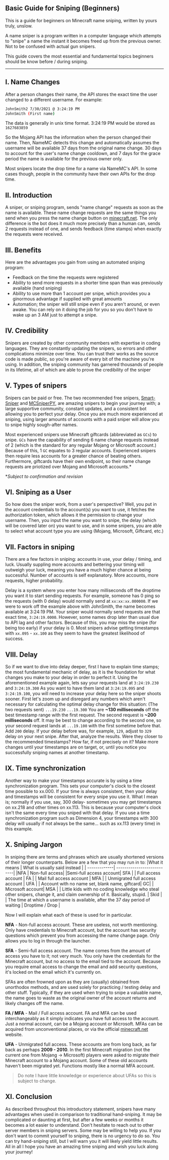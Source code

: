 ## Basic Guide for Sniping (Beginners)
This is a guide for beginners on Minecraft name sniping, written by yours truly, unslow.

A name sniper is a program written in a computer language which attempts to "snipe" a name the instant it becomes freed up from the previous owner. Not to be confused with actual gun snipers. 

This guide covers the most essential and fundamental topics beginners should be know before / during sniping.

-------------------------------------------

## I. Name Changes

After a person changes their name, the API stores the exact time the user changed to a different username. For example:

```sh
JohnSmith2 7/30/2021 @ 3:24:19 PM
JohnSmith (First name)
```

The data is generally in unix time format. 3:24:19 PM would be stored as `1627683859`

So the Mojang API has the information when the person changed their name. Then, NameMC detects this change and automatically assumes the username will be available 37 days from the original name change. 30 days to account for the user's name change cooldown, and 7 days for the grace period the name is available for the previous owner only.

Most snipers locate the drop time for a name via NameMC's API. In some cases though, people in the community have their own APIs for the drop time. 

## II. Introduction

A sniper, or sniping program, sends "name change" requests as soon as the name is available.
These name change requests are the same things you send when you press the name change button on [minecraft.net](https://www.minecraft.net/en-us). The only difference is the bot does it much more precisely than a human can, sends 2 requests instead of one, and sends feedback (time stamps) when exactly the requests were received.

## III. Benefits

 Here are the advantages you gain from using an automated sniping program:

- Feedback on the time the requests were registered 
- Ability to send more requests in a shorter time span than was previously available (hand sniping)
- Ability to use more than 1 account per snipe, which provides you a ginormous advantage if supplied with great amounts
- Automation; the sniper will still snipe even if you aren't around, or even awake. You can rely on it doing the job for you so you don't have to wake up an 3 AM just to attempt a snipe.
## IV. Credibility
 
Snipers are created by other community members with expertise in coding languages. They are constantly updating the snipers, so errors and other complications minimize over time. You can trust their works as the source code is made public, so you're aware of every bit of the machine you're using. In addition, the sniping community has garnered thousands of people in its lifetime, all of which are able to prove the credibility of the sniper

## V. Types of snipers

Snipers can be paid or free. The two recommended free snipers, [Smart-Sniper](https://github.com/snipesmarter/smart-sniper) and [MCSniperPY](https://mcsniperpy.com), are amazing snipers to begin your journey with; a large supportive community, constant updates, and a consistent bot allowing you to perfect your delay. Once you are much more experienced at sniping, using larger amounts of accounts with a paid sniper will allow you to snipe highly sough-after names. 

Most experienced snipers use Minecraft giftcards (abbreviated as `GCs`) to snipe. `GCs` have the capability of sending 6 name change requests instead of 2 (which is the standard for any regular Mojang or Microsoft account.)
Because of this, 1 `GC` equates to 3 regular accounts. Experienced snipers then require less accounts for a greater chance of beating others. Furthermore, giftcards have their own endpoint, so their name change requests are priotized over Mojang and Microsoft accounts.*

**Subject to confirmation and revision*

## VI. Sniping as a User
 
So how does the sniper work, from a user's perspective? Well, you put in the account credentials to the account(s) you want to use, it fetches the authorization token, which allows it the permission to change your username. Then, you input the name you want to snipe, the delay (which will be covered later on) you want to use, and in some snipers, you are able to select what account type you are using (Mojang, Microsoft, Giftcard, etc.)
## VII. Factors in sniping
 
There are a few factors in sniping: accounts in use, your delay / timing, and luck. Usually suppling more accounts and bettering your timing will outweigh your luck, meaning you have a much higher chance at being successful. 
Number of accounts is self explanatory. More accounts, more requests, higher probability.

Delay is a system where you enter how many milliseconds off the droptime you want it to start sending requests. For example, someone has 0 ping so the requests (with 0 delay) would normally send at `xx:xx:xx.000000`. 
If we were to work off the example above with JohnSmith, the name becomes available at 3:24:19 PM. Your sniper would normally send requests are that exact time, `3:24:19.0000`. However, some names drop later than usual due to API lag and other factors. Because of this, you may miss the snipe (for being too early) if your delay is 0. 
Most snipers advise getting timestamps with `xx.095` - `xx.100` as they seem to have the greatest likelihood of success. 

## VIII. Delay

So if we want to dive into delay deeper, first I have to explain time stamps; the most fundamental mechanic of delay, as it is the foundation for what changes you make to your delay in order to perfect it.
Using the aforementioned example again, lets say your requests land at `3:24:19.230` and `3:24:19.300`
As you want to have them land at `3:24:19.095` and `3:24:19.100`, you will need to increase your delay here so the sniper shoots sooner.
First let's zoom up and disregard any numbers which aren't necessary for calculating the optimal delay change for this situation:
(The two requests sent) `...19.230` `...19.300`
You are **~130 milliseconds** off the best timestamp range with the first request. The second request is **~200 milliseconds** off. It may be best to change according to the second one, so your second request lands at `...19.100` with the first sometime before that.
Add `200` delay. If your delay before was, for example, `129`, adjust to `329` delay on your next snipe.
After that, analyze the results. Were they closer to the recommended timestamps? How far, if not precisely on it? Make more changes until your timestamps are on target, or, until you notice you successfully sniping names at another timestamp.

## IX. Time synchronization

Another way to make your timestamps accurate is by using a time synchronization program. This sets your computer's clock to the closest time possible to xx.000. If your time is always consistent, then your delay and timestamps will be consistent for every snipe you use it. What I mean is; normally if you use, say, 300 delay- sometimes you may get timestamps on xx.218 and other times on xx.113. This is because your computer's clock isn't the same every time you sniped with that delay. If you use a time synchronization program such as Dimension 4, your timestamps with 300 delay will usually if not always be the same... such as xx.113 (every time) in this example.

## X. Sniping Jargon

In sniping there are terms and phrases which are usually shortened versions of their longer counterparts. Below are a few that you may run in to:
|What it means | What is usually said instead |
| -------------| ---------------------------|
|NFA | Non-full access|
|Semi-full access account| SFA |
| Full access account | FA |
| Mail full access account | MFA |
| Unmigrated full access account | UFA |
| Account with no name set, blank name, giftcard| GC|
| Microsoft account| MSA |
| Little kids with no coding knowledge who steal other snipers, change it, and claim ownership of it. Basically, stupid. | Skid | 
| The time at which a username is available, after the 37 day period of waiting | Droptime / Drop |

Now I will explain what each of these is used for in particular.

**NFA** - Non-full access account. These are useless, not worth mentioning. Only have credentials to Minecraft account, but the account has security questions which prevent you from accessing the name change page. Only allows you to log in through the launcher.

**SFA** - Semi-full access account. The name comes from the amount of access you have to it; not very much. You only have the credentials for the Minecraft account, but no access to the email tied to the account. Because you require email access to change the email and add security questions, it's locked on the email which it's currently on.

SFAs are often frowned upon as they are (usually) obtained from unorthodox methods, and are used solely for practicing / testing delay and other stuff. Typically, if they are used when trying to snipe a valuable name, the name goes to waste as the original owner of the account returns and likely changes off the name. 

**FA / MFA** - Mail / Full access account. FA and MFA can be used interchangeably as it simply indicates you have full access to the account. Just a normal account, can be a Mojang account or Microsoft. MFAs can be acquired from unconventional places, or via the official [minecraft.net](minecraft.net/en_us/) website. 

**UFA** - Unmigrated full access. These accounts are from long back, as far back as perhaps **2009 - 2010**. In the first Minecraft migration (not the current one from Mojang -> Microsoft) players were asked to migrate their Minecraft account to a Mojang account. Some of these old accounts haven't been migrated yet. Functions mostly like a normal MFA account.
> Do note I have little knowledge or experience about UFAs so this is subject to change.

## XI. Conclusion

As described throughout this introductory statement, snipers have many advantages when used in comparison to traditional hand-sniping. It may be complicated or daunting at first, but after a few weeks or months it becomes a lot easier to understand.
Don't hesitate to reach out to other server members in sniping servers. Some may be willing to help you.
If you don't want to commit yourself to sniping, there is no urgency to do so. You can try hand-sniping still, but I will warn you it will likely yield little results.
All in all I hope you have an amazing time sniping and wish you luck along your journey!
